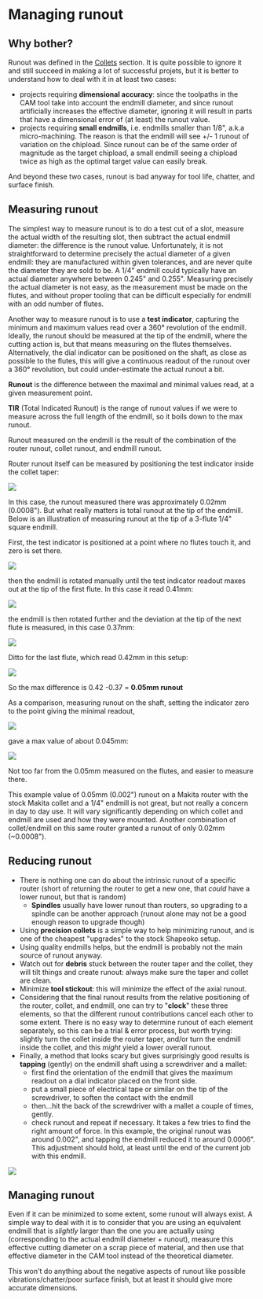 # Managing runout

## Why bother?

Runout was defined in the [Collets](collets.md) section. It is quite possible to ignore it and still succeed in making a lot of successful projets, but it is better to understand how to deal with it in at least two cases:

* projects requiring **dimensional accuracy**: since the toolpaths in the CAM tool take into account the endmill diameter, and since runout artificially increases the effective diameter, ignoring it will result in parts that have a dimensional error of \(at least\) the runout value.
* projects requiring **small endmills**, i.e. endmills smaller than 1/8", a.k.a micro-machining. The reason is that the endmill will see +/- 1 runout of variation on the chipload. Since runout can be of the same order of magnitude as the target chipload, a small endmill seeing a chipload twice as high as the optimal target value can easily break.

And beyond these two cases, runout is bad anyway for tool life, chatter, and surface finish.

## **Measuring runout**

The simplest way to measure runout is to do a test cut of a slot, measure the actual width of the resulting slot, then subtract the actual endmill diameter: the difference is the runout value. Unfortunately, it is not straightforward to determine precisely the actual diameter of a given endmill: they are manufactured within given tolerances, and are never quite the diameter they are sold to be. A 1/4" endmill could typically have an actual diameter anywhere between 0.245" and 0.255". Measuring precisely the actual diameter is not easy, as the measurement must be made on the flutes, and without proper tooling that can be difficult especially for endmill with an odd number of flutes.

Another way to measure runout is to use a **test indicator**, capturing the minimum and maximum values read over a 360° revolution of the endmill. Ideally, the runout should be measured at the tip of the endmill, where the cutting action is, but that means measuring on the flutes themselves. Alternatively, the dial indicator can be positioned on the shaft, as close as possible to the flutes, this will give a continuous readout of the runout over a 360° revolution, but could under-estimate the actual runout a bit.

**Runout** is the difference between the maximal and minimal values read, at a given measurement point. 

**TIR** \(Total Indicated Runout\) is the range of runout values if we were to measure across the full length of the endmill, so it boils down to the max runout.

Runout measured on the endmill is the result of the combination of the router runout, collet runout, and endmill runout. 

Router runout itself can be measured by positioning the test indicator inside the collet taper: 

![](.gitbook/assets/runout_router.png)

In this case, the runout measured there was approximately 0.02mm \(0.0008"\). But what really matters is total runout at the tip of the endmill. Below is an illustration of measuring runout at the tip of a 3-flute 1/4" square endmill.

First, the test indicator is positioned at a point where no flutes touch it, and zero is set there.

![](.gitbook/assets/runout_flute0.png)

then the endmill is rotated manually until the test indicator readout maxes out at the tip of the first flute. In this case it read 0.41mm:

![](.gitbook/assets/runout_flute1.png)

the endmill is then rotated further and the deviation at the tip of the next flute is measured, in this case 0.37mm:

![](.gitbook/assets/runout_flute2.png)

Ditto for the last flute, which read 0.42mm in this setup:

![](.gitbook/assets/runout_flute3.png)

So the max difference is 0.42 -0.37 = **0.05mm runout**

As a comparison, measuring runout on the shaft, setting the indicator zero to the point giving the minimal readout,

![](.gitbook/assets/runout_shaft_min.png)

gave a max value of about 0.045mm:

![](.gitbook/assets/runout_shaft_max.png)

Not too far from the 0.05mm measured on the flutes, and easier to measure there. 

This example value of 0.05mm \(0.002"\) runout on a Makita router with the stock Makita collet and a 1/4" endmill is not great, but not really a concern in day to day use. It will vary significantly depending on which collet and endmill are used and how they were mounted. Another combination of collet/endmill on this same router granted a runout of only 0.02mm \(~0.0008"\).

## Reducing runout

* There is nothing one can do about the intrinsic runout of a specific router \(short of returning the router to get a new one, that _could_ have a lower runout, but that is random\)
  * **Spindles** usually have lower runout than routers, so upgrading to a spindle can be another  approach \(runout alone may not be a good enough reason to upgrade though\)
* Using **precision collets** is a simple way to help minimizing runout, and is one of the cheapest "upgrades" to the stock Shapeoko setup.
* Using quality endmills helps, but the endmill is probably not the main source of runout anyway.
* Watch out for **debris** stuck between the router taper and the collet, they will tilt things and create runout: always make sure the taper and collet are clean.
* Minimize **tool stickout**: this will minimize the effect of the axial runout.
* Considering that the final runout results from the relative positioning of the router, collet, and endmill, one can try to "**clock**" these three elements, so that the different runout contributions cancel each other to some extent. There is no easy way to determine runout of each element separately, so this can be a trial & error process, but worth trying:  slightly turn the collet inside the router taper, and/or turn the endmill inside the collet, and this _might_ yield a lower overall runout.
* Finally, a method that looks scary but gives surprisingly good results is **tapping** \(gently\) on the endmill shaft using a screwdriver and a mallet: 
  * first find the orientation of the endmill that gives the maximum readout on a dial indicator placed on the front side.
  * put a small piece of electrical tape or similar on the tip of the screwdriver, to soften the contact with the endmill
  * then...hit the back of the screwdriver with a mallet a couple of times, gently.
  * check runout and repeat if necessary. It takes a few tries to find the right amount of force. In this example, the original runout was around 0.002", and tapping the endmill reduced it to around 0.0006". This adjustment should hold, at least until the end of the current job with this endmill.

![](.gitbook/assets/runout_tapping.png)

## Managing runout

Even if it can be minimized to some extent, some runout will always exist. A simple way to deal with it is to consider that you are using an equivalent endmill that is _slightly_ larger than the one you are actually using \(corresponding to the actual endmill diameter + runout\), measure this effective cutting diameter on a scrap piece of material, and then use that effective diameter in the CAM tool instead of the theoretical diameter.

This won't do anything about the negative aspects of runout like possible vibrations/chatter/poor surface finish, but at least it should give more accurate dimensions.

